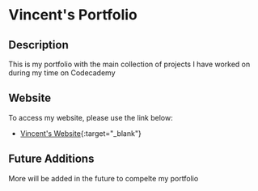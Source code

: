 # Vincent's Portfolio

## Description
This is my portfolio with the main collection of projects I have worked on during my time on Codecademy

## Website
To access my website, please use the link below:

+ [Vincent's Website](google.com){:target="_blank"}

## Future Additions
More will be added in the future to compelte my portfolio

